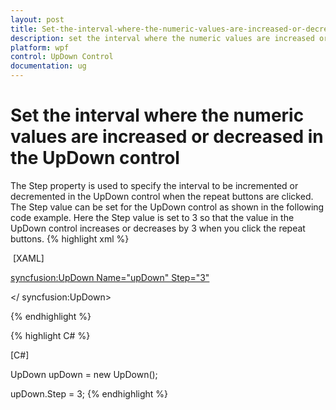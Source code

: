 ```yaml
---
layout: post
title: Set-the-interval-where-the-numeric-values-are-increased-or-decreased-in-the-UpDown-control
description: set the interval where the numeric values are increased or decreased in the updown control 
platform: wpf
control: UpDown Control
documentation: ug
---
```


# Set the interval where the numeric values are increased or decreased in the UpDown control 

The Step property is used to specify the interval to be incremented or decremented in the UpDown control when the repeat buttons are clicked. The Step value can be set for the UpDown control as shown in the following code example. Here the Step value is set to 3 so that the value in the UpDown control increases or decreases by 3 when you click the repeat buttons.
{% highlight xml %}

 [XAML]

<syncfusion:UpDown Name="upDown" Step="3">

</ syncfusion:UpDown> 

{% endhighlight %}

{% highlight C# %}

[C#]

UpDown upDown = new UpDown();

upDown.Step = 3;
{% endhighlight %}


